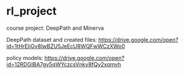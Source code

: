 # rl_project
course project: DeepPath and Minerva

DeepPath dataset and created files:
https://drive.google.com/open?id=1tHrEIiGv8IwBZU5JeEcU8WQFwWCzXWo0

policy models:
https://drive.google.com/open?id=12RDGIBA7gy5qWYczcsVnkv8fQy2xqmvh
